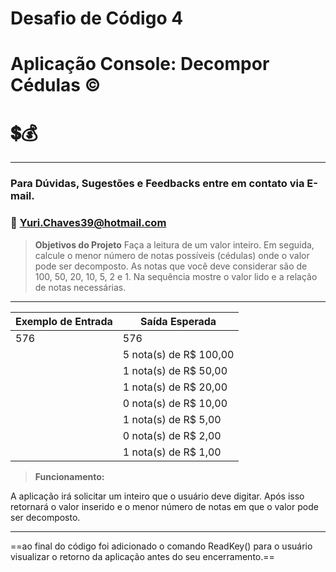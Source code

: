 # Desafio de Código 4
# Aplicação Console: Decompor Cédulas ©️

# 💲💰
---
&NewLine;
&NewLine;
&NewLine;
&NewLine;
### Para Dúvidas, Sugestões e Feedbacks entre em contato via E-mail.
### 📧 Yuri.Chaves39@hotmail.com
&NewLine;
&NewLine;
> **Objetivos do Projeto**
Faça a leitura de um valor inteiro. Em seguida, calcule o menor número de notas possíveis (cédulas) onde o valor pode ser decomposto. As notas que você deve considerar são de 100, 50, 20, 10, 5, 2 e 1. Na sequência mostre o valor lido e a relação de notas necessárias.
---

&NewLine;
&NewLine;

| Exemplo de Entrada | Saída Esperada |
| ----------- | ----------- |
| 576  | 576 |
|   | 5 nota(s) de R$ 100,00 |
|  | 1 nota(s) de R$ 50,00 |
|  | 1 nota(s) de R$ 20,00 |
|  | 0 nota(s) de R$ 10,00 |
|  | 1 nota(s) de R$ 5,00 |
|  | 0 nota(s) de R$ 2,00 |
|  | 1 nota(s) de R$ 1,00 |

&NewLine;
&NewLine;

> **Funcionamento:**

&NewLine;

A aplicação irá solicitar um inteiro que o usuário deve digitar. Após isso retornará o valor inserido e o menor número de notas em que o valor pode ser decomposto. 

---

==ao final do código foi adicionado o comando ReadKey() para o usuário visualizar o retorno da aplicação antes do seu encerramento.==
